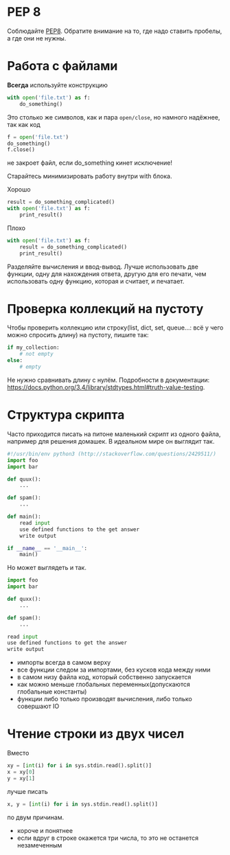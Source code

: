 PEP 8
=====

Соблюдайте [PEP8](http://legacy.python.org/dev/peps/pep-0008/).
Обратите внимание на то, где надо ставить пробелы, а где они не нужны.


Работа с файлами
================

**Всегда** используйте конструкцию
```python
with open('file.txt') as f:
    do_something()
```

Это столько же символов, как и пара `open/close`, но намного надёжнее, так как код
```python
f = open('file.txt')
do_something()
f.close()
```
не закроет файл, если do_something кинет исключение!


Старайтесь минимизировать работу внутри with блока.

Хорошо
```python
result = do_something_complicated()
with open('file.txt') as f:
    print_result()
```
Плохо
```python
with open('file.txt') as f:
    result = do_something_complicated()
    print_result()
```

Разделяйте вычисления и ввод-вывод. Лучше использовать две функции, одну
для нахождения ответа, другую для его печати, чем использовать одну функцию,
которая и считает, и печатает.

Проверка коллекций на пустоту
=============================

Чтобы проверить коллекцию или строку(list, dict, set, queue...: всё у чего можно спросить длину) на пустоту, пишите так:

```python
if my_collection:
    # not empty
else:
    # empty
```

Не нужно сравнивать длину с нулём. Подробности в документации: https://docs.python.org/3.4/library/stdtypes.html#truth-value-testing.

Структура скрипта
=================

Часто приходится писать на питоне маленький скрипт из одного файла, например для решения домашек.
В идеальном мире он выглядит так.

```python
#!/usr/bin/env python3 (http://stackoverflow.com/questions/2429511/)
import foo
import bar

def quux():
    ...

def spam():
    ...

def main():
    read input
    use defined functions to the get answer
    write output

if __name__ == '__main__':
    main()
```

Но может выглядеть и так.

```python
import foo
import bar

def quxx():
    ...

def spam():
    ...

read input
use defined functions to get the answer
write output
```

* импорты всегда в самом верху
* все функции следом за импортами, без кусков кода между ними
* в самом низу файла код, который собственно запускается
* как можно меньше глобальных переменных(допускаются глобальные константы)
* функции либо только производят вычисления, либо только совершают IO

Чтение строки из двух чисел
===========================

Вместо

```python
xy = [int(i) for i in sys.stdin.read().split()]
x = xy[0]
y = xy[1]
```

лучше писать

```python
x, y = [int(i) for i in sys.stdin.read().split()]
```

по двум причинам.

* короче и понятнее
* если вдруг в строке окажется три числа, то это не останется незамеченным
